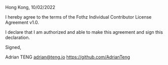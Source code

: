 
Hong Kong, 10/02/2022

I hereby agree to the terms of the Fothz Individual Contributor License Agreement v1.0.

I declare that I am authorized and able to make this agreement and sign this declaration.

Signed,

Adrian TENG adrian@teng.io https://github.com/AdrianTeng
